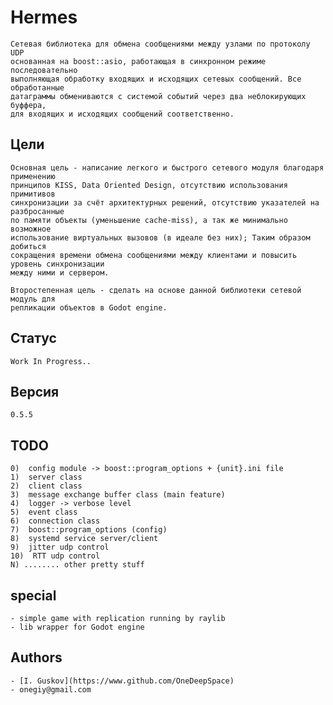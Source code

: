 
# Hermes
    Сетевая библиотека для обмена сообщениями между узлами по протоколу UDP 
    основанная на boost::asio, работающая в синхронном режиме последовательно 
    выполняющая обработку входящих и исходящих сетевых сообщений. Все обработанные 
    датаграммы обмениваются с системой событий через два неблокирующих буффера, 
    для входящих и исходящих сообщений соответственно.

## Цели
    Основная цель - написание легкого и быстрого сетевого модуля благодаря применению 
    принципов KISS, Data Oriented Design, отсутствию использования примитивов 
    синхронизации за счёт архитектурных решений, отсутствию указателей на разбросанные 
    по памяти объекты (уменьшение cache-miss), а так же минимально возможное 
    использование виртуальных вызовов (в идеале без них); Таким образом добиться 
    сокращения времени обмена сообщениями между клиентами и повысить уровень синхронизации
    между ними и сервером.

    Второстепенная цель - сделать на основе данной библиотеки сетевой модуль для
    репликации объектов в Godot engine.


## Статус
    Work In Progress..

## Версия
    0.5.5

## TODO
    0)  config module -> boost::program_options + {unit}.ini file
    1)  server class
    2)  client class
    3)  message exchange buffer class (main feature)
    4)  logger -> verbose level
    5)  event class
    6)  connection class
    7)  boost::program_options (config)
    8)  systemd service server/client
    9)  jitter udp control
    10)  RTT udp control
    N) ........ other pretty stuff

## special
    - simple game with replication running by raylib
    - lib wrapper for Godot engine

## Authors

    - [I. Guskov](https://www.github.com/OneDeepSpace)
    - onegiy@gmail.com
